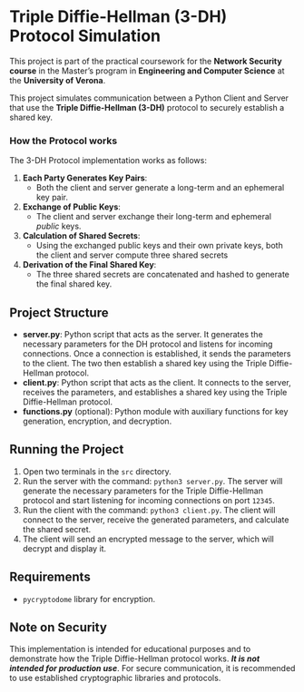 # Triple Diffie-Hellman (3-DH) Protocol Simulation

This project is part of the practical coursework for the **Network Security course** in the Master’s program in
**Engineering and Computer Science** at the **University of Verona**.

This project simulates communication between a Python Client and Server that use the **Triple Diffie-Hellman (3-DH)**
protocol to securely establish a shared key.

### How the Protocol works

The 3-DH Protocol implementation works as follows:

1. **Each Party Generates Key Pairs**:
    - Both the client and server generate a long-term and an ephemeral key pair.
2. **Exchange of Public Keys**:
    - The client and server exchange their long-term and ephemeral _public_ keys.
3. **Calculation of Shared Secrets**:
    - Using the exchanged public keys and their own private keys, both the client and server compute three shared
      secrets
4. **Derivation of the Final Shared Key**:
    - The three shared secrets are concatenated and hashed to generate the final shared key.

## Project Structure

- **server.py**: Python script that acts as the server. It generates the necessary parameters for the DH protocol and
  listens for incoming connections. Once a connection is established, it sends the parameters to the client. The two
  then establish a shared key using the Triple Diffie-Hellman protocol.
- **client.py**: Python script that acts as the client. It connects to the server, receives the parameters, and
  establishes a shared key using the Triple Diffie-Hellman protocol.
- **functions.py** (optional): Python module with auxiliary functions for key generation, encryption, and decryption.

## Running the Project

1. Open two terminals in the `src` directory.
2. Run the server with the command: `python3 server.py`. The server will generate the necessary parameters for the
   Triple Diffie-Hellman protocol and start listening for incoming connections on port `12345`.
3. Run the client with the command: `python3 client.py`. The client will connect to the server, receive the generated
   parameters, and calculate the shared secret.
4. The client will send an encrypted message to the server, which will decrypt and display it.

## Requirements

- `pycryptodome` library for encryption.

## Note on Security

This implementation is intended for educational purposes and to demonstrate how the Triple Diffie-Hellman protocol
works. _**It is not intended for production use**_. For secure communication, it is
recommended to use established cryptographic libraries and protocols.
